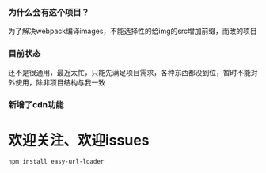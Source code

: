 ### 为什么会有这个项目？
为了解决webpack编译images，不能选择性的给img的src增加前缀，而改的项目

### 目前状态
还不是很通用，最近太忙，只能先满足项目需求，各种东西都没到位，暂时不能对外使用，除非项目结构与我一致

### 新增了cdn功能

# 欢迎关注、欢迎issues

```
npm install easy-url-loader
```
